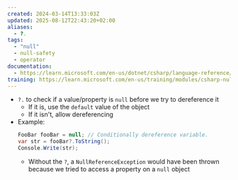 ```yaml
---
created: 2024-03-14T13:33:03Z
updated: 2025-08-12T22:43:20+02:00
aliases:
  - ?.
tags:
  - "null"
  - null-safety
  - operator
documentation:
  - https://learn.microsoft.com/en-us/dotnet/csharp/language-reference/operators/member-access-operators#null-conditional-operators--and-
training: https://learn.microsoft.com/en-us/training/modules/csharp-null-safety
---
```

- `?.` to check if a value/property is `null` before we try to dereference it
	- If it is, use the `default` value of the object
	- If it isn't, allow dereferencing
- Example:
  ```csharp
  FooBar fooBar = null; // Conditionally dereference variable.
  var str = fooBar?.ToString();
  Console.Write(str);
  ```
	- Without the `?`, a `NullReferenceException` would have been thrown because we tried to access a property on a `null` object